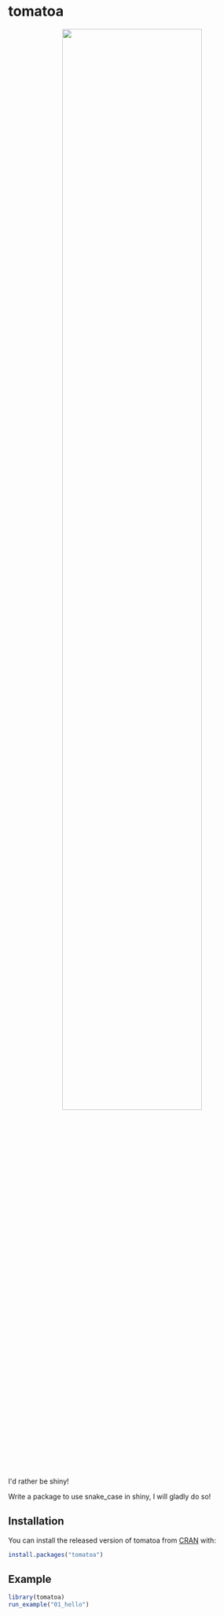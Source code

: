 # tomatoa

<!-- badges: start -->
<!-- badges: end -->

<p align="center">

<img src="https://i.imgur.com/kM1WplE.gif" width = "75%"/>

</p>

I'd rather be shiny!

Write a package to use snake_case in shiny, I will gladly do so!

## Installation

You can install the released version of tomatoa from [CRAN](https://CRAN.R-project.org) with:

``` r
install.packages("tomatoa")
```

## Example

``` r
library(tomatoa)
run_example("01_hello")
```
